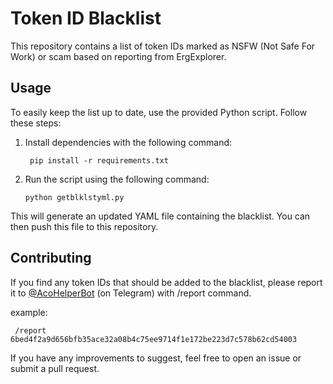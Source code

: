# Token ID Blacklist

This repository contains a list of token IDs marked as NSFW (Not Safe For Work) or scam based on reporting from ErgExplorer.

## Usage

To easily keep the list up to date, use the provided Python script. Follow these steps:

1. Install dependencies with the following command:
   
   ``` pip install -r requirements.txt```

2. Run the script using the following command:
   
   ```python getblklstyml.py ```

This will generate an updated YAML file containing the blacklist. You can then push this file to this repository.

## Contributing

If you find any token IDs that should be added to the blacklist, please report it to [@AcoHelperBot](https://t.me/AcoHelperBot) (on Telegram) with /report command.

example:

`` /report 6bed4f2a9d656bfb35ace32a08b4c75ee9714f1e172be223d7c578b62cd54003``

If you have any improvements to suggest, feel free to open an issue or submit a pull request.
